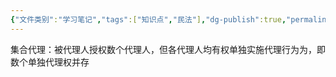 ```yaml
---
{"文件类别":"学习笔记","tags":["知识点","民法"],"dg-publish":true,"permalink":"/学习笔记studyup/民法总论/集合代理/","dgPassFrontmatter":true,"created":"2024-08-01T09:56:05.645+08:00","updated":"2024-11-18T22:15:43.526+08:00"}
---
```


集合代理：被代理人授权数个代理人，但各代理人均有权单独实施代理行为为，即数个单独代理权并存